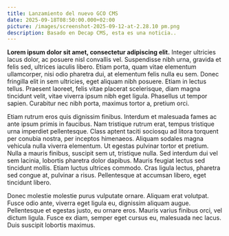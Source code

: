 ```yaml
---
title: Lanzamiento del nuevo GCO CMS
date: 2025-09-18T08:50:00.000+02:00
picture: /images/screenshot-2025-09-12-at-2.28.10 pm.png
description: Basado en Decap CMS, esta es una noticia..
---
```

**Lorem ipsum dolor sit amet, consectetur adipiscing elit.** Integer ultricies lacus dolor, ac posuere nisl convallis vel. Suspendisse nibh urna, gravida et felis sed, ultrices iaculis libero. Etiam porta, quam vitae elementum ullamcorper, nisi odio pharetra dui, at elementum felis nulla eu sem. Donec fringilla elit in sem ultricies, eget aliquam nibh posuere. Etiam in lectus tellus. Praesent laoreet, felis vitae placerat scelerisque, diam magna tincidunt velit, vitae viverra ipsum nibh eget ligula. Phasellus ut tempor sapien. Curabitur nec nibh porta, maximus tortor a, pretium orci.

Etiam rutrum eros quis dignissim finibus. Interdum et malesuada fames ac ante ipsum primis in faucibus. Nam tristique rutrum erat, tempus tristique urna imperdiet pellentesque. Class aptent taciti sociosqu ad litora torquent per conubia nostra, per inceptos himenaeos. Aliquam sodales magna vehicula nulla viverra elementum. Ut egestas pulvinar tortor et pretium. Nulla a mauris finibus, suscipit sem ut, tristique nulla. Sed interdum dui vel sem lacinia, lobortis pharetra dolor dapibus. Mauris feugiat lectus sed tincidunt mollis. Etiam luctus ultrices commodo. Cras ligula lectus, pharetra sed congue at, pulvinar a risus. Pellentesque at accumsan libero, eget tincidunt libero.

Donec molestie molestie purus vulputate ornare. Aliquam erat volutpat. Fusce odio ante, viverra eget ligula eu, dignissim aliquam augue. Pellentesque et egestas justo, eu ornare eros. Mauris varius finibus orci, vel dictum ligula. Fusce ex diam, semper eget cursus eu, malesuada nec lacus. Duis suscipit lobortis maximus.

